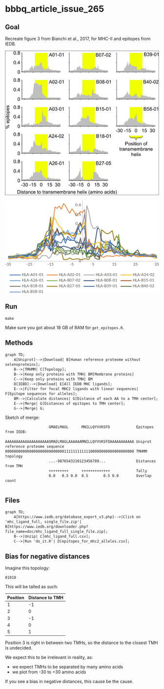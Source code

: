 # bbbq_article_issue_265

## Goal

Recreate figure 3 from Bianchi et al., 2017,
for MHC-II and epitopes from IEDB.

![](bianchi_et_2018_fig_3_published.png)

![](bianchi_et_2018_fig_3_raw.png)

## Run

```
make
```

Make sure you got about 18 GB of RAM for `get_epitopes.R`.

## Methods

```mermaid
graph TD;
    A[Uniprot]-->|Download| B[Human reference proteome without selenoproteins];
    B-->|TMHMM| C[Topology];
    B-->|Keep only proteins with TMH| BM[Membrane proteins]
    C-->|Keep only proteins with TMH| BM
    D[IEBD]-->|Download| E[All IEDB MHC ligands];
    E-->|Filter for focal MHC2 ligands with linear sequences| F[Epitope sequences for alleles];
    BM-->|Calculate distances| G[Distance of each AA to a TMH center];
    E-->|Merge| G[Distances of epitopes to TMH center];
    G-->|Merge| G;
```

Sketch of merge:

```
                    GMAELMAGL      MNILLQYVVKSFD            Epitopes from IEDB:

AAAAAAAAAAAAAAAAAAAAGMAELMAGLAAAAAAMNILLQYVVKSFDAAAAAAAAAAA Uniprot reference proteome sequence
00000000000000000000000000011111111111100000000000000000000 TMHMM topology
                    ...-9876543210123456789...              Distances from TMH
                    +++++++++      +++++++++++++            Tally
                    0.0   0.5 0.0  0.5       0.5 0.0        Overlap count
                               
```

## Files

```mermaid
graph TD;
    A[https://www.iedb.org/database_export_v3.php]-->|Click on 'mhc_ligand_full, single_file.zip'| B[https://www.iedb.org/downloader.php?file_name=doc/mhc_ligand_full_single_file.zip];
    B-->|Unzip| C[mhc_ligand_full.csv];
    C-->|Run 'do_it.R'| D[epitopes_for_mhc2_alleles.csv];
```

## Bias for negative distances

Imagine this topology:

```
01010
```

This will be talled as such:

Position|Distance to TMH
--------|---------------
1       |-1
2       |0
3       |-1
4       |0
5       |1

Position 3 is right in between two TMHs, so the distance to the closest
TMH is undecided.

We expect this to be irrelevant in reality, as:

 * we expect TMHs to be separated by many amino acids
 * we plot from -30 to +30 amino acids

If you see a bias in negative distances, this cause be the cause.

